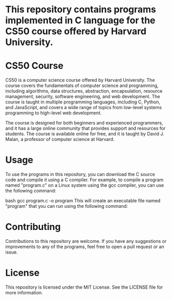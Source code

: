 # This repository contains programs implemented in C language for the CS50 course offered by Harvard University. 

# CS50 Course
CS50 is a computer science course offered by Harvard University. The course covers the fundamentals of computer science and programming, including algorithms, data structures, abstraction, encapsulation, resource management, security, software engineering, and web development. The course is taught in multiple programming languages, including C, Python, and JavaScript, and covers a wide range of topics from low-level systems programming to high-level web development.

The course is designed for both beginners and experienced programmers, and it has a large online community that provides support and resources for students. The course is available online for free, and it is taught by David J. Malan, a professor of computer science at Harvard.

# Usage
To use the programs in this repository, you can download the C source code and compile it using a C compiler. For example, to compile a program named "program.c" on a Linux system using the gcc compiler, you can use the following command:

bash
gcc program.c -o program
This will create an executable file named "program" that you can run using the following command:


# Contributing
Contributions to this repository are welcome. If you have any suggestions or improvements to any of the programs, feel free to open a pull request or an issue.

# License
This repository is licensed under the MIT License. See the LICENSE file for more information.
